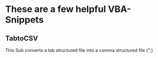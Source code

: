# These are a few helpful VBA-Snippets 

## TabtoCSV
This Sub converts a tab structured file into a comma structured file (";) 
